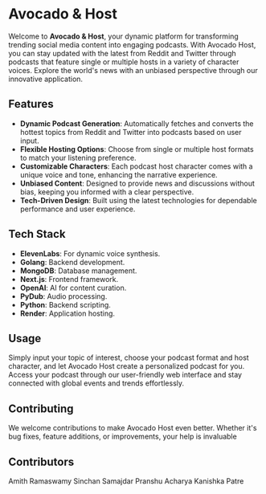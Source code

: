 # Avocado & Host

Welcome to **Avocado & Host**, your dynamic platform for transforming trending social media content into engaging podcasts. With Avocado Host, you can stay updated with the latest from Reddit and Twitter through podcasts that feature single or multiple hosts in a variety of character voices. Explore the world's news with an unbiased perspective through our innovative application.

## Features

- **Dynamic Podcast Generation**: Automatically fetches and converts the hottest topics from Reddit and Twitter into podcasts based on user input.
- **Flexible Hosting Options**: Choose from single or multiple host formats to match your listening preference.
- **Customizable Characters**: Each podcast host character comes with a unique voice and tone, enhancing the narrative experience.
- **Unbiased Content**: Designed to provide news and discussions without bias, keeping you informed with a clear perspective.
- **Tech-Driven Design**: Built using the latest technologies for dependable performance and user experience.

## Tech Stack

- **ElevenLabs**: For dynamic voice synthesis.
- **Golang**: Backend development.
- **MongoDB**: Database management.
- **Next.js**: Frontend framework.
- **OpenAI**: AI for content curation.
- **PyDub**: Audio processing.
- **Python**: Backend scripting.
- **Render**: Application hosting.

## Usage

Simply input your topic of interest, choose your podcast format and host character, and let Avocado Host create a personalized podcast for you. Access your podcast through our user-friendly web interface and stay connected with global events and trends effortlessly.

## Contributing

We welcome contributions to make Avocado Host even better. Whether it's bug fixes, feature additions, or improvements, your help is invaluable


## Contributors 

Amith Ramaswamy
Sinchan Samajdar
Pranshu Acharya 
Kanishka Patre
